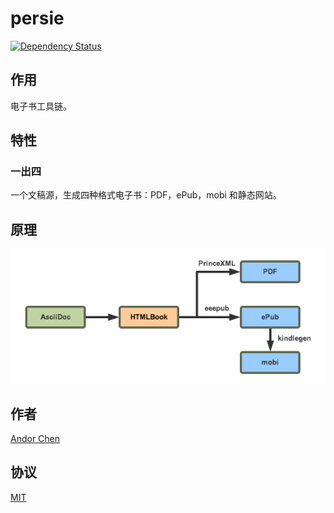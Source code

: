 # persie

[![Dependency Status](https://gemnasium.com/AndorChen/persie.svg)](https://gemnasium.com/AndorChen/persie)

## 作用

电子书工具链。

## 特性

### 一出四

一个文稿源，生成四种格式电子书：PDF，ePub，mobi 和静态网站。

## 原理

![](workflow.png)

## 作者

[Andor Chen](http://about.ac)

## 协议

[MIT](LICENSE)

